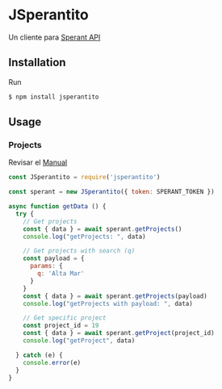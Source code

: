 # JSperantito
Un cliente para [Sperant API](https://sperant.gitbooks.io/api-sperant/)

## Installation

Run
```bash
$ npm install jsperantito
```

## Usage

### Projects
Revisar el [Manual](https://sperant.gitbook.io/api-sperant/metodos/proyectos)
```javascript
const JSperantito = require('jsperantito')

const sperant = new JSperantito({ token: SPERANT_TOKEN })

async function getData () {
  try {
    // Get projects
    const { data } = await sperant.getProjects()
    console.log("getProjects: ", data)

    // Get projects with search (q)
    const payload = {
      params: {
        q: 'Alta Mar'
      }
    }
    const { data } = await sperant.getProjects(payload)
    console.log("getProjects with payload: ", data)

    // Get specific project
    const project_id = 19
    const { data } = await sperant.getProject(project_id)
    console.log("getProject", data)

  } catch (e) {
    console.error(e)
  }
}
```
